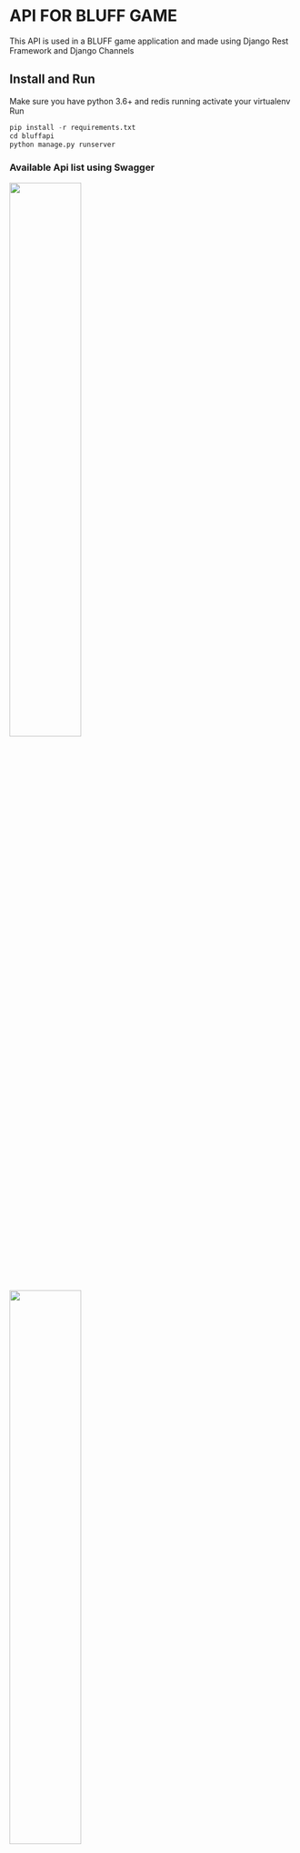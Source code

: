 # API FOR BLUFF GAME

This API is used in a BLUFF game application and made using Django Rest Framework and Django Channels

## Install and Run

Make sure you have python 3.6+ and redis running
activate your virtualenv
Run

```python
pip install -r requirements.txt
cd bluffapi
python manage.py runserver
```
### Available Api list using Swagger 
<img src="https://user-images.githubusercontent.com/42546403/106017793-dfe4f200-60e6-11eb-8dc9-e1c4e266ef45.jpg" width="50%" />
<img src="https://user-images.githubusercontent.com/42546403/106017801-e2dfe280-60e6-11eb-8fc2-01266299cdab.jpg" width="50%" />
